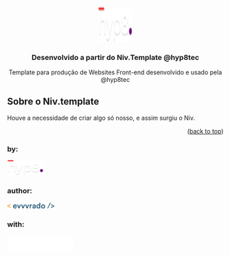  <div id="top"></div>

<!-- PROJECT LOGO -->
<br />
<div align="center">
  <a href="https://hyp8.com.br">
    <img src="/public/site/assets/default/_hyp8.png" alt="Logo" width="80" height="80">
  </a>

  <h3 align="center">Desenvolvido a partir do Niv.Template @hyp8tec</h3>

  <p align="center">
    Template para produção de Websites Front-end desenvolvido e usado pela @hyp8tec
  </p>
</div>

## Sobre o Niv.template

Houve a necessidade de criar algo só nosso, e assim surgiu o Niv.

<p align="right">(<a href="#top">back to top</a>)</p>

### by:

[![hyp8](/public/site/assets/default/_hyp8.png)](https://hyp8.com.br)

### author:

[![evvvrado](/public/site/assets/default/_evvvrado34.png)](https://www.linkedin.com/in/evvvrado/)

### with:

[![7seven](/public/site/assets/default/_logo7seven.png)](https://7seventrends.com)
